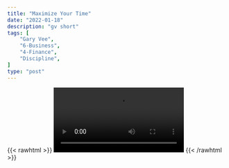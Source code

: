 ```yaml
---
title: "Maximize Your Time"
date: "2022-01-18"
description: "gv short"
tags: [
    "Gary Vee",
    "6-Business",
    "4-Finance",
    "Discipline",
]
type: "post"
---
```

{{< rawhtml >}}
    <video width="auto" height="auto" controls>
        <source src="https://clips.dev00ps.com/Gary%20Vee/maximize_time.mp4" type="video/mp4"> 
    </video>
{{< /rawhtml >}}